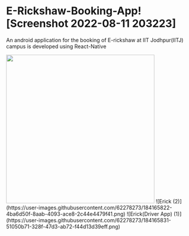 # E-Rickshaw-Booking-App![Screenshot 2022-08-11 203223]

An android application for the booking of E-rickshaw at IIT Jodhpur(IITJ) campus is developed using React-Native

<img src="[https://github.com/favicon.ico](https://user-images.githubusercontent.com/62278273/184166073-4ab4f6b2-18f3-447e-a560-6a64882d655c.png)" width="400">
<!-- ![image](https://user-images.githubusercontent.com/62278273/184166073-4ab4f6b2-18f3-447e-a560-6a64882d655c.png | width=100) -->
![Erick (2)](https://user-images.githubusercontent.com/62278273/184165822-4ba6d50f-8aab-4093-ace8-2c44e4479f41.png)
![Erick(Driver App) (1)](https://user-images.githubusercontent.com/62278273/184165831-51050b71-328f-47d3-ab72-f44d13d39eff.png)
